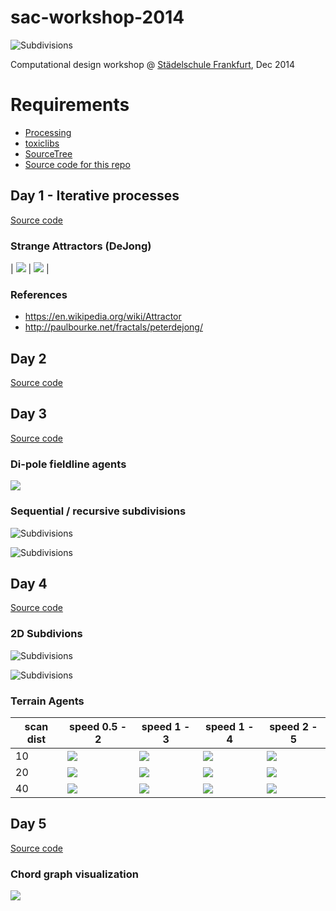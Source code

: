# sac-workshop-2014

![Subdivisions](day3/Subdiv/20141203-subdiv.png)

Computational design workshop @ [Städelschule Frankfurt](http://www.staedelschule.de/architecture/), Dec 2014

# Requirements

- [Processing](http://processing.org)
- [toxiclibs](http://toxiclibs.org)
- [SourceTree](http://sourcetreeapp.com/)
- [Source code for this repo](https://github.com/learn-postspectacular/sac-workshop-2014)

## Day 1 - Iterative processes

[Source code](day1/)

### Strange Attractors (DeJong)

| ![](day1/DeJong1/export.jpg) | ![](day1/DeJong2/export.jpg) |

### References

- https://en.wikipedia.org/wiki/Attractor
- http://paulbourke.net/fractals/peterdejong/

## Day 2

[Source code](day2/)

## Day 3

[Source code](day3/)

### Di-pole fieldline agents

![](day3/FieldLineAgents/export.png)

### Sequential / recursive subdivisions

![Subdivisions](day3/Subdiv/20141203-subdiv2.png)

![Subdivisions](day3/Subdiv/20141203-subdiv3.png)

## Day 4

[Source code](day4/)

### 2D Subdivions

![Subdivisions](day4/SubDiv2D/export-1.jpg)

![Subdivisions](day4/SubDiv2D/subdiv-3.jpg)

### Terrain Agents

| scan dist | speed 0.5 - 2 | speed 1 - 3 | speed 1 - 4 | speed 2 - 5 |
| --------- | ------------- | ----------- | ----------- | ----------- |
| 10        | ![](day4/TerrainAgents/s0.5-2-sd10.jpg) | ![](day4/TerrainAgents/s1-3-sd10.jpg) | ![](day4/TerrainAgents/s1-4-sd10.jpg) | ![](day4/TerrainAgents/s2-5-sd10.jpg) |
| 20        | ![](day4/TerrainAgents/s0.5-2-sd20.jpg) | ![](day4/TerrainAgents/s1-3-sd20.jpg) | ![](day4/TerrainAgents/s1-4-sd20.jpg) | ![](day4/TerrainAgents/s2-5-sd20.jpg) |
| 40        | ![](day4/TerrainAgents/s0.5-2-sd40.jpg) | ![](day4/TerrainAgents/s1-3-sd40.jpg) | ![](day4/TerrainAgents/s1-4-sd40.jpg) | ![](day4/TerrainAgents/s2-5-sd40.jpg) |

## Day 5

[Source code](day5/)

### Chord graph visualization

![](day5/FoodGraph/export.jpg)
